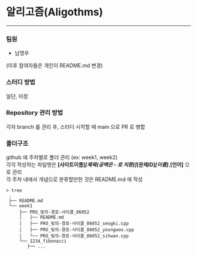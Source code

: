 # 알리고즘(Aligothms)
---
### 팀원

* 남영우

(이후 참여자들은 개인이 README.md 변경)

### 스터디 방법

일단, 미정

### Repository 관리 방법
각자 branch 를 관리 후, 스터디 시작할 때 main 으로 PR 로 병합

### 폴더구조

github 에 주차별로 폴더 관리 (ex: week1, week2)<br>
각각 작성하는 파일명은 **[사이트이름]_[제목(공백은 - 로 치환)]_[문제ID]_[이름]_.[언어]** 으로 관리<br>
각 주차 내에서 개념으로 분류할만한 것은 README.md 에 작성<br>

```
> tree
 .
 ├── README.md
 └── week1
     ├── PRO_빛의-경로-사이클_86052
     │   ├── README.md
     │   ├── PRO_빛의-경로-사이클_86052_seogki.cpp
     │   ├── PRO_빛의-경로-사이클_86052_youngwoo.cpp
     │   └── PRO_빛의-경로-사이클_86052_sihwan.cpp
     └── 1234_fibonacci
        ├── ...

 
```
